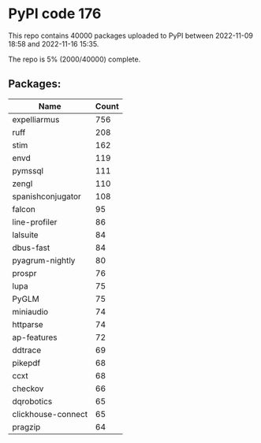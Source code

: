 # PyPI code 176

This repo contains 40000 packages uploaded to PyPI between 
2022-11-09 18:58 and 2022-11-16 15:35.

The repo is 5% (2000/40000) complete.

## Packages:

| Name  | Count |
| ----- | ----- |
| expelliarmus | 756 |
| ruff | 208 |
| stim | 162 |
| envd | 119 |
| pymssql | 111 |
| zengl | 110 |
| spanishconjugator | 108 |
| falcon | 95 |
| line-profiler | 86 |
| lalsuite | 84 |
| dbus-fast | 84 |
| pyagrum-nightly | 80 |
| prospr | 76 |
| lupa | 75 |
| PyGLM | 75 |
| miniaudio | 74 |
| httparse | 74 |
| ap-features | 72 |
| ddtrace | 69 |
| pikepdf | 68 |
| ccxt | 68 |
| checkov | 66 |
| dqrobotics | 65 |
| clickhouse-connect | 65 |
| pragzip | 64 |


